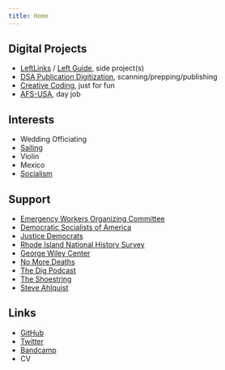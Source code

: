 ```yaml
---
title: Home
---
```


## Digital Projects

* [LeftLinks](/left-links) / [Left Guide](left-guide), side project(s)
* [DSA Publication Digitization](https://democraticleft.dsausa.org/issues), scanning/prepping/publishing
* [Creative Coding](/creative-coding), just for fun
* [AFS-USA](https://www.afsusa.org), day job

## Interests

* Wedding Officiating
* [Sailing](/sailing)
* Violin
* Mexico
* [Socialism](/socialism-notes)

## Support

* [Emergency Workers Organizing Committee](https://workerorganizing.org/)
* [Democratic Socialists of America](https://dsausa.org)
* [Justice Democrats](https://justicedemocrats.com/)
* [Rhode Island National History Survey](https://rinhs.org/)
* [George Wiley Center](https://www.georgewileycenter.org)
* [No More Deaths](https://nomoredeaths.org/en/)
* [The Dig Podcast](https://thedigradio.com/)
* [The Shoestring](https://theshoestring.org/)
* [Steve Ahlquist](https://substack.com/@steveahlquist)

## Links

* [GitHub](https://github.com/willielaredo)
* [Twitter](https://www.twitter.com/willielaredo)
* [Bandcamp](https://chileallam.bandcamp.com/)
* CV